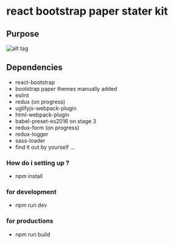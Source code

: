 # react bootstrap paper stater kit #

## Purpose

![alt tag](https://github.com/faisalarkan21/react-bootstrap-stater-kit/blob/master/public/images/sample.png)


## Dependencies

* react-bootstrap
* bootstrap paper themes manually added
* eslint 
* redux (on progress)
* uglifyjs-webpack-plugin
* html-webpack-plugin
* babel-preset-es2016 on stage 3
* redux-form (on progress)
* redux-logger
* sass-loader
* find it out by yourself ...


### How do i setting up ?
* npm install 
### for development 
* npm run dev
### for productions
* npm run build